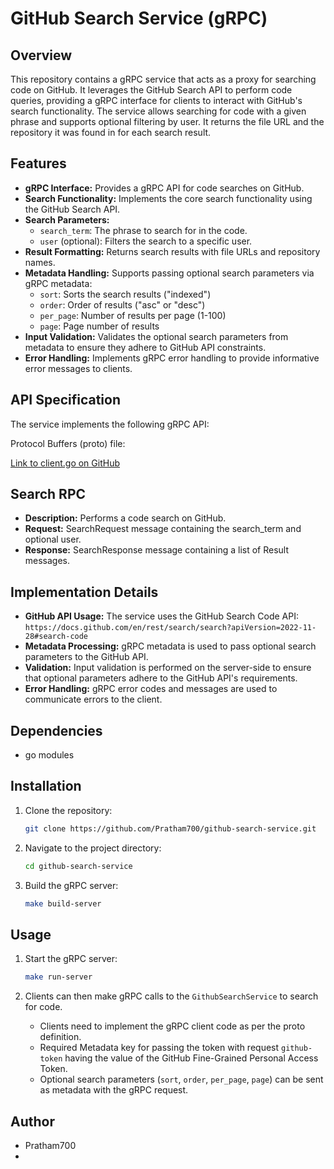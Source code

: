 # GitHub Search Service (gRPC)

## Overview

This repository contains a gRPC service that acts as a proxy for searching code on GitHub. It leverages the GitHub Search API to perform code queries, providing a gRPC interface for clients to interact with GitHub's search functionality. The service allows searching for code with a given phrase and supports optional filtering by user. It returns the file URL and the repository it was found in for each search result.

## Features

* **gRPC Interface:** Provides a gRPC API for code searches on GitHub.
* **Search Functionality:** Implements the core search functionality using the GitHub Search API.
* **Search Parameters:**
    * `search_term`: The phrase to search for in the code.
    * `user` (optional): Filters the search to a specific user.
* **Result Formatting:** Returns search results with file URLs and repository names.
* **Metadata Handling:** Supports passing optional search parameters via gRPC metadata:
    * `sort`: Sorts the search results ("indexed")
    * `order`: Order of results ("asc" or "desc")
    * `per_page`: Number of results per page (1-100)
    * `page`: Page number of results
* **Input Validation:** Validates the optional search parameters from metadata to ensure they adhere to GitHub API constraints.
* **Error Handling:** Implements gRPC error handling to provide informative error messages to clients.

## API Specification

The service implements the following gRPC API:
 
Protocol Buffers (proto) file:

[Link to client.go on GitHub](https://github.com/Pratham700/github-search-service/blob/proto/github_search.proto)

## Search RPC
- **Description:** Performs a code search on GitHub.
- **Request:** SearchRequest message containing the search_term and optional user.
- **Response:** SearchResponse message containing a list of Result messages.

## Implementation Details

* **GitHub API Usage:** The service uses the GitHub Search Code API: `https://docs.github.com/en/rest/search/search?apiVersion=2022-11-28#search-code`
* **Metadata Processing:** gRPC metadata is used to pass optional search parameters to the GitHub API.
* **Validation:** Input validation is performed on the server-side to ensure that optional parameters adhere to the GitHub API's requirements.
* **Error Handling:** gRPC error codes and messages are used to communicate errors to the client.

## Dependencies

* go modules

## Installation

1.  Clone the repository:

    ```bash
    git clone https://github.com/Pratham700/github-search-service.git
    ```

2.  Navigate to the project directory:

    ```bash
    cd github-search-service
    ```

3.  Build the gRPC server:

    ```bash
    make build-server
    ```

## Usage

1.  Start the gRPC server:

    ```bash
    make run-server
    ```

2.  Clients can then make gRPC calls to the `GithubSearchService` to search for code.

    * Clients need to implement the gRPC client code as per the proto definition.
    * Required Metadata key for passing the token with request `github-token` having the value of the GitHub Fine-Grained Personal Access Token.
    * Optional search parameters (`sort`, `order`, `per_page`, `page`) can be sent as metadata with the gRPC request.

## Author

* Pratham700
* 
